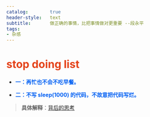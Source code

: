 ```yaml
---
catalog:		true
header-style:	text
subtitle:		做正确的事情，比把事情做对更重要 --段永平
tags:
- 杂感
---
```


# <font color="#e44219">stop doing list</font>

- <font color='#005ff3'><strong>一：再忙也不会不吃早餐。</strong></font>

- <font color="#005ff3"><strong>二：不写 sleep(1000) 的代码，不故意把代码写烂。</strong></font>


> **具体解释**：[背后的思考](https://blog.notgeek.cn/2023/01/01/%E6%88%91%E5%88%B6%E5%AE%9A%E7%9A%84-stop-doing-list-%E8%83%8C%E5%90%8E%E7%9A%84%E6%80%9D%E8%80%83/)
